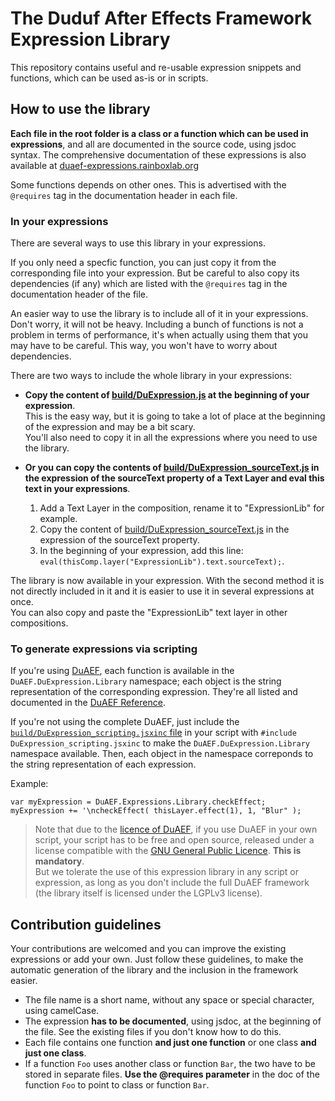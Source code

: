 # The Duduf After Effects Framework Expression Library

This repository contains useful and re-usable expression snippets and functions, which can be used as-is or in scripts.

## How to use the library

**Each file in the root folder is a class or a function which can be used in expressions**, and all are documented in the source code, using jsdoc syntax. The comprehensive documentation of these expressions is also available at [duaef-expressions.rainboxlab.org](http://duaef-expressions.rainboxlab.org)

Some functions depends on other ones. This is advertised with the `@requires` tag in the documentation header in each file.

### In your expressions

There are several ways to use this library in your expressions.

If you only need a specfic function, you can just copy it from the corresponding file into your expression. But be careful to also copy its dependencies (if any) which are listed with the `@requires` tag in the documentation header of the file.

An easier way to use the library is to include all of it in your expressions. Don't worry, it will not be heavy. Including a bunch of functions is not a problem in terms of performance, it's when actually using them that you may have to be careful. This way, you won't have to worry about dependencies.

There are two ways to include the whole library in your expressions:

- **Copy the content of [build/DuExpression.js](https://github.com/Rainbox-dev/DuAEF_ExpressionLib/blob/master/build/DuExpressio.js) at the beginning of your expression**.  
This is the easy way, but it is going to take a lot of place at the beginning of the expression and may be a bit scary.  
You'll also need to copy it in all the expressions where you need to use the library.

- **Or you can copy the contents of [build/DuExpression_sourceText.js](https://github.com/Rainbox-dev/DuAEF_ExpressionLib/blob/master/build/DuExpressionn_sourceText.js) in the expression of the sourceText property of a Text Layer and eval this text in your expressions**.  
  1. Add a Text Layer in the composition, rename it to "ExpressionLib" for example.
  2. Copy the content of [build/DuExpression_sourceText.js](https://github.com/Rainbox-dev/DuAEF_ExpressionLib/blob/master/build/DuExpressionn_sourceText.js) in the expression of the sourceText property.
  3. In the beginning of your expression, add this line: `eval(thisComp.layer("ExpressionLib").text.sourceText);`.

The library is now available in your expression. With the second method it is not directly included in it and it is easier to use it in several expressions at once.  
You can also copy and paste the "ExpressionLib" text layer in other compositions.

### To generate expressions via scripting

If you're using [DuAEF](https://github.com/Rainbox-dev/DuAEF), each function is available in the `DuAEF.DuExpression.Library` namespace; each object is the string representation of the corresponding expression. They're all listed and documented in the [DuAEF Reference](https://duaef-reference.rainboxlab.org/DuAEF.DuExpression.Library.html).

If you're not using the complete DuAEF, just include the [`build/DuExpression_scripting.jsxinc` file](https://github.com/Rainbox-dev/DuAEF_ExpressionLib/blob/master/build/DuExpression_scripting.jsxinc) in your script with `#include DuExpression_scripting.jsxinc` to make the `DuAEF.DuExpression.Library` namespace available. Then, each object in the namespace correponds to the string representation of each expression.

Example:

    var myExpression = DuAEF.Expressions.Library.checkEffect;
    myExpression += '\ncheckEffect( thisLayer.effect(1), 1, "Blur" );

> Note that due to the [licence of DuAEF](https://github.com/Rainbox-dev/DuAEF/blob/master/LICENSE.md), if you use DuAEF in your own script, your script has to be free and open source, released under a license compatible with the [GNU General Public Licence](https://github.com/Rainbox-dev/DuAEF/blob/master/LICENSE.md). **This is mandatory**.  
But we tolerate the use of this expression library in any script or expression, as long as you don't include the full DuAEF framework (the library itself is licensed under the LGPLv3 license).

## Contribution guidelines

Your contributions are welcomed and you can improve the existing expressions or add your own. Just follow these guidelines, to make the automatic generation of the library and the inclusion in the framework easier.

- The file name is a short name, without any space or special character, using camelCase.
- The expression **has to be documented**, using jsdoc, at the beginning of the file. See the existing files if you don't know how to do this.
- Each file contains one function **and just one function** or one class **and just one class**.
- If a function `Foo` uses another class or function `Bar`, the two have to be stored in separate files. **Use the @requires parameter** in the doc of the function `Foo` to point to class or function `Bar`.
